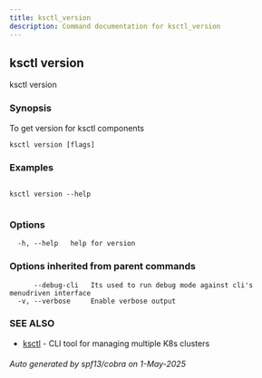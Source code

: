 ```yaml
---
title: ksctl_version
description: Command documentation for ksctl_version
---
```


## ksctl version

ksctl version

### Synopsis

To get version for ksctl components

```
ksctl version [flags]
```

### Examples

```

ksctl version --help
		
```

### Options

```
  -h, --help   help for version
```

### Options inherited from parent commands

```
      --debug-cli   Its used to run debug mode against cli's menudriven interface
  -v, --verbose     Enable verbose output
```

### SEE ALSO

* [ksctl](ksctl.md)	 - CLI tool for managing multiple K8s clusters

###### Auto generated by spf13/cobra on 1-May-2025
